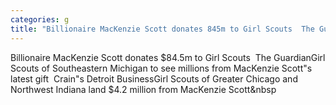 ```yaml
---
categories: g
title: "Billionaire MacKenzie Scott donates 845m to Girl Scouts  The Guardian"
---
```

Billionaire MacKenzie Scott donates $84.5m to Girl Scouts&nbsp;&nbsp;The GuardianGirl Scouts of Southeastern Michigan to see millions from MacKenzie Scott"s latest gift&nbsp;&nbsp;Crain"s Detroit BusinessGirl Scouts of Greater Chicago and Northwest Indiana land $4.2 million from MacKenzie Scott&nbsp